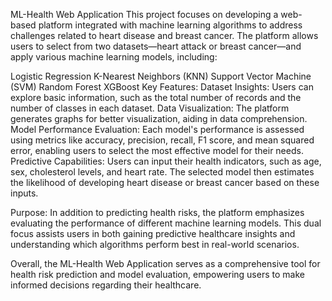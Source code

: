 ML-Health Web Application
This project focuses on developing a web-based platform integrated with machine learning algorithms to address challenges related to heart disease and breast cancer. The platform allows users to select from two datasets—heart attack or breast cancer—and apply various machine learning models, including:

Logistic Regression
K-Nearest Neighbors (KNN)
Support Vector Machine (SVM)
Random Forest
XGBoost
Key Features:
Dataset Insights: Users can explore basic information, such as the total number of records and the number of classes in each dataset.
Data Visualization: The platform generates graphs for better visualization, aiding in data comprehension.
Model Performance Evaluation: Each model's performance is assessed using metrics like accuracy, precision, recall, F1 score, and mean squared error, enabling users to select the most effective model for their needs.
Predictive Capabilities:
Users can input their health indicators, such as age, sex, cholesterol levels, and heart rate. The selected model then estimates the likelihood of developing heart disease or breast cancer based on these inputs.

Purpose:
In addition to predicting health risks, the platform emphasizes evaluating the performance of different machine learning models. This dual focus assists users in both gaining predictive healthcare insights and understanding which algorithms perform best in real-world scenarios.

Overall, the ML-Health Web Application serves as a comprehensive tool for health risk prediction and model evaluation, empowering users to make informed decisions regarding their healthcare.
